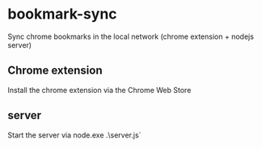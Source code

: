 # bookmark-sync
Sync chrome bookmarks in the local network (chrome extension + nodejs server)

## Chrome extension
Install the chrome extension via the Chrome Web Store

## server
Start the server via
node.exe .\server.js`